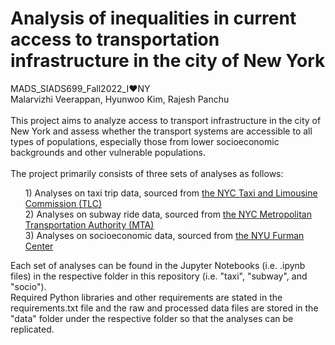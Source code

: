 # Analysis of inequalities in current access to transportation infrastructure in the city of New York

MADS_SIADS699_Fall2022_I:heart:NY<br>
Malarvizhi Veerappan, Hyunwoo Kim, Rajesh Panchu<br>
<br>
This project aims to analyze access to transport infrastructure in the city of New York and assess whether the transport systems are accessible to all types of populations, especially those from lower socioeconomic backgrounds and other vulnerable populations.<br>
<br>
The project primarily consists of three sets of analyses as follows:<br>
<ul>
1) Analyses on taxi trip data, sourced from <a href="https://www1.nyc.gov/site/tlc/about/tlc-trip-record-data.page">the NYC Taxi and Limousine Commission (TLC)</a><br>
2) Analyses on subway ride data, sourced from <a href="https://transitfeeds.com/p/mta">the NYC Metropolitan Transportation Authority (MTA)</a><br>
3) Analyses on socioeconomic data, sourced from <a href="https://furmancenter.org/">the NYU Furman Center</a><br>
</ul>
Each set of analyses can be found in the Jupyter Notebooks (i.e. .ipynb files) in the respective folder in this repository (i.e. "taxi", "subway", and "socio").<br>
Required Python libraries and other requirements are stated in the requirements.txt file and the raw and processed data files are stored in the "data" folder under the respective folder so that the analyses can be replicated.<br>
